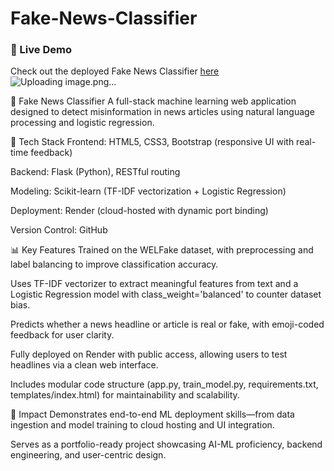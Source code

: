 # Fake-News-Classifier

### 🔗 Live Demo  
Check out the deployed Fake News Classifier [here](https://fake-news-classifier-4-qug4.onrender.com/)
![Uploading image.png…]()



🧠 Fake News Classifier
A full-stack machine learning web application designed to detect misinformation in news articles using natural language processing and logistic regression.

🔧 Tech Stack
Frontend: HTML5, CSS3, Bootstrap (responsive UI with real-time feedback)

Backend: Flask (Python), RESTful routing

Modeling: Scikit-learn (TF-IDF vectorization + Logistic Regression)

Deployment: Render (cloud-hosted with dynamic port binding)

Version Control: GitHub

📊 Key Features
Trained on the WELFake dataset, with preprocessing and label balancing to improve classification accuracy.

Uses TF-IDF vectorizer to extract meaningful features from text and a Logistic Regression model with class_weight='balanced' to counter dataset bias.

Predicts whether a news headline or article is real or fake, with emoji-coded feedback for user clarity.

Fully deployed on Render with public access, allowing users to test headlines via a clean web interface.

Includes modular code structure (app.py, train_model.py, requirements.txt, templates/index.html) for maintainability and scalability.

🚀 Impact
Demonstrates end-to-end ML deployment skills—from data ingestion and model training to cloud hosting and UI integration.

Serves as a portfolio-ready project showcasing AI-ML proficiency, backend engineering, and user-centric design.
